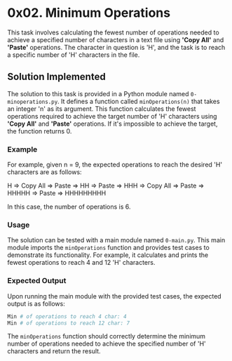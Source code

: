 # 0x02. Minimum Operations

This task involves calculating the fewest number of operations needed to achieve a specified number of characters in a text file using **'Copy All'** and **'Paste'** operations. The character in question is 'H', and the task is to reach a specific number of 'H' characters in the file.

## Solution Implemented

The solution to this task is provided in a Python module named `0-minoperations.py`. It defines a function called `minOperations(n)` that takes an integer 'n' as its argument. This function calculates the fewest operations required to achieve the target number of 'H' characters using **'Copy All'** and **'Paste'** operations. If it's impossible to achieve the target, the function returns 0.

### Example

For example, given n = 9, the expected operations to reach the desired 'H' characters are as follows:

H => Copy All => Paste => HH => Paste => HHH => Copy All => Paste => HHHHH => Paste => HHHHHHHHH

In this case, the number of operations is 6.

### Usage

The solution can be tested with a main module named `0-main.py`. This main module imports the `minOperations` function and provides test cases to demonstrate its functionality. For example, it calculates and prints the fewest operations to reach 4 and 12 'H' characters.

### Expected Output

Upon running the main module with the provided test cases, the expected output is as follows:

```bash
Min # of operations to reach 4 char: 4
Min # of operations to reach 12 char: 7

```

The `minOperations` function should correctly determine the minimum number of operations needed to achieve the specified number of 'H' characters and return the result.
